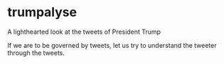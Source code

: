 # trumpalyse
A lighthearted look at the tweets of President Trump

If we are to be governed by tweets, let us try to understand the tweeter through the tweets.
